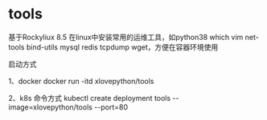 # tools

基于Rockyliux 8.5
在linux中安装常用的运维工具，如python38 which vim net-tools bind-utils mysql redis tcpdump wget，方便在容器环境使用

启动方式


1、docker
docker run -itd xlovepython/tools

2、k8s 命令方式
kubectl create deployment tools --image=xlovepython/tools --port=80
